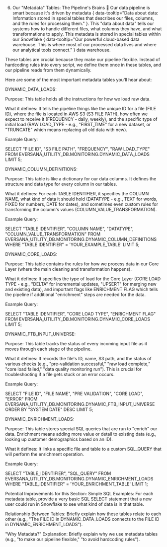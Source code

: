 6. Our "Metadata" Tables: The Pipeline's Brains 🧠
Our data pipeline is smart because it's driven by metadata { data-tooltip="Data about data: Information stored in special tables that describes our files, columns, and the rules for processing them." }. This "data about data" tells our systems how to handle different files, what columns they have, and what transformations to apply. This metadata is stored in special tables within our Snowflake { data-tooltip="Our powerful cloud-based data warehouse. This is where most of our processed data lives and where our analytical tools connect." } data warehouse.

These tables are crucial because they make our pipeline flexible. Instead of hardcoding rules into every script, we define them once in these tables, and our pipeline reads from them dynamically.

Here are some of the most important metadata tables you'll hear about:

DYNAMIC_DATA_LOADS:

Purpose: This table holds all the instructions for how we load raw data.

What it defines: It tells the pipeline things like the unique ID for a file (FILE ID), where the file is located in AWS S3 (S3 FILE PATH), how often we expect to receive it (FREQUENCY - daily, weekly), and the specific type of initial load (RAW LOAD_TYPE - e.g., "FIRST_TIME" for a new dataset, or "TRUNCATE" which means replacing all old data with new).

Example Query:

SELECT "FILE ID", "S3 FILE PATH", "FREQUENCY", "RAW LOAD_TYPE"
FROM EVERSANA_UTILITY_DB.MONITORING.DYNAMIC_DATA_LOADS
LIMIT 5;

DYNAMIC_COLUMN_DEFINITIONS:

Purpose: This table is like a dictionary for our data columns. It defines the structure and data type for every column in our tables.

What it defines: For each TABLE IDENTIFIER, it specifies the COLUMN NAME, what kind of data it should hold (DATATYPE - e.g., TEXT for words, FIXED for numbers, DATE for dates), and sometimes even custom rules for transforming the column's values (COLUMN_VALUE_TRANSFORMATION).

Example Query:

SELECT "TABLE IDENTIFIER", "COLUMN NAME", "DATATYPE", "COLUMN_VALUE_TRANSFORMATION"
FROM EVERSANA_UTILITY_DB.MONITORING.DYNAMIC_COLUMN_DEFINITIONS
WHERE "TABLE IDENTIFIER" = 'YOUR_EXAMPLE_TABLE'
LIMIT 5;

DYNAMIC_CORE_LOADS:

Purpose: This table contains the rules for how we process data in our Core Layer (where the main cleaning and transformation happens).

What it defines: It specifies the type of load for the Core Layer (CORE LOAD TYPE - e.g., "DELTA" for incremental updates, "UPSERT" for merging new and existing data), and important flags like ENRICHMENT FLAG which tells the pipeline if additional "enrichment" steps are needed for the data.

Example Query:

SELECT "TABLE IDENTIFIER", "CORE LOAD TYPE", "ENRICHMENT FLAG"
FROM EVERSANA_UTILITY_DB.MONITORING.DYNAMIC_CORE_LOADS
LIMIT 5;

DYNAMIC_FTB_INPUT_UNIVERSE:

Purpose: This table tracks the status of every incoming input file as it moves through each stage of the pipeline.

What it defines: It records the file's ID, name, S3 path, and the status of various checks (e.g., "pre-validation successful," "raw load complete," "core load failed," "data quality monitoring run"). This is crucial for troubleshooting if a file gets stuck or an error occurs.

Example Query:

SELECT "FILE ID", "FILE NAME", "PRE VALIDATION", "CORE LOAD", "ERROR"
FROM EVERSANA_UTILITY_DB.MONITORING.DYNAMIC_FTB_INPUT_UNIVERSE
ORDER BY "SYSTEM DATE" DESC
LIMIT 5;

DYNAMIC_ENRICHMENT_LOADS:

Purpose: This table stores special SQL queries that are run to "enrich" our data. Enrichment means adding more value or detail to existing data (e.g., looking up customer demographics based on an ID).

What it defines: It links a specific file and table to a custom SQL_QUERY that will perform the enrichment operation.

Example Query:

SELECT "TABLE_IDENTIFIER", "SQL_QUERY"
FROM EVERSANA_UTILITY_DB.MONITORING.DYNAMIC_ENRICHMENT_LOADS
WHERE "TABLE_IDENTIFIER" = 'YOUR_ENRICHMENT_TABLE'
LIMIT 1;

Potential Improvements for this Section:
Simple SQL Examples: For each metadata table, provide a very basic SQL SELECT statement that a new user could run in Snowflake to see what kind of data is in that table.

Relationship Between Tables: Briefly explain how these tables relate to each other (e.g., "The FILE ID in DYNAMIC_DATA_LOADS connects to the FILE ID in DYNAMIC_ENRICHMENT_LOADS").

"Why Metadata?" Explanation: Briefly explain why we use metadata tables (e.g., "to make our pipeline flexible," "to avoid hardcoding rules").